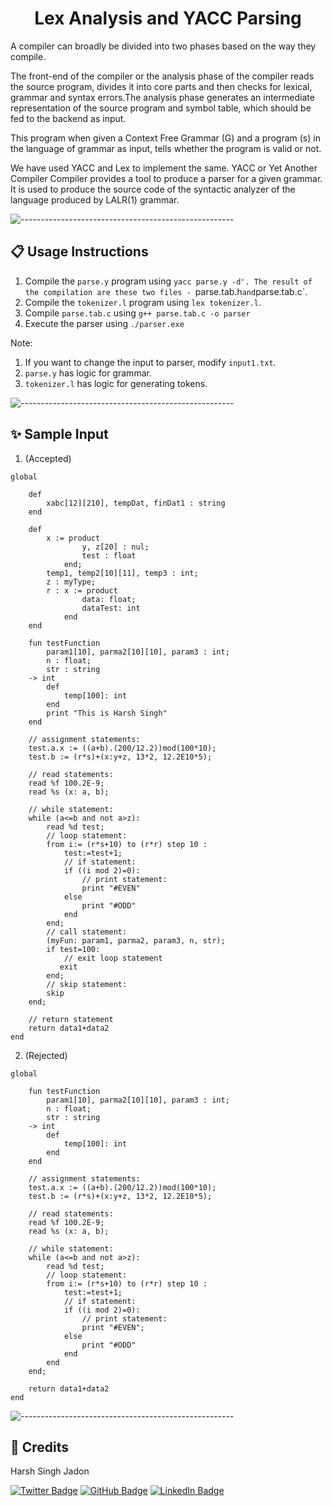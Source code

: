 <h1 align = "center"> Lex Analysis and YACC Parsing </h1>
A compiler can broadly be divided into two phases based on the way they compile. 

The front-end of the compiler or the analysis phase of the compiler reads the source program, divides it into core parts and then checks for lexical, grammar and syntax errors.The analysis phase generates an intermediate representation of the source program and symbol table, which should be fed to the backend as input.

This program when given a Context Free Grammar (G) and a program (s) in the language of grammar as input, tells whether the program is valid or not.

We have used YACC and Lex to implement the same. YACC or Yet Another Compiler Compiler provides a tool to produce a parser for a given grammar. It is used to produce the source code of the syntactic analyzer of the language produced by LALR(1) grammar.
 
![-----------------------------------------------------](https://raw.githubusercontent.com/andreasbm/readme/master/assets/lines/aqua.png)

<h2 id="usage"> 📋 Usage Instructions </h2>

1. Compile the `parse.y` program using `yacc parse.y -d'. The result of the compilation are these two files - `parse.tab.h` and `parse.tab.c`.
2. Compile the `tokenizer.l` program using `lex tokenizer.l`.
3. Compile `parse.tab.c` using `g++ parse.tab.c -o parser`
4. Execute the parser using `./parser.exe`

Note: 
1. If you want to change the input to parser, modify `input1.txt`.
2. `parse.y` has logic for grammar.
3. `tokenizer.l` has logic for generating tokens.

![-----------------------------------------------------](https://raw.githubusercontent.com/andreasbm/readme/master/assets/lines/aqua.png)

<h2 id="usage"> ✨ Sample Input </h2>

1. (Accepted)

```
global 

    def 
        xabc[12][210], tempDat, finDat1 : string
    end

    def
        x := product
                y, z[20] : nul;
                test : float
            end;
        temp1, temp2[10][11], temp3 : int;
        z : myType;
        r : x := product
                data: float;
                dataTest: int
            end
    end
    
    fun testFunction 
        param1[10], parma2[10][10], param3 : int;
        n : float;
        str : string 
    -> int
        def 
            temp[100]: int
        end
        print "This is Harsh Singh"
    end

    // assignment statements:
    test.a.x := ((a+b).(200/12.2))mod(100*10);
    test.b := (r*s)+(x:y+z, 13*2, 12.2E10*5);

    // read statements:
    read %f 100.2E-9;
    read %s (x: a, b);

    // while statement:
    while (a<=b and not a>z):
        read %d test;
        // loop statement:
        from i:= (r*s+10) to (r*r) step 10 :
            test:=test+1;
            // if statement:
            if ((i mod 2)=0): 
                // print statement:
                print "#EVEN"
            else
                print "#ODD"
            end   
        end;
        // call statement:
        (myFun: param1, parma2, param3, n, str);
        if test=100:
            // exit loop statement
           exit 
        end;
        // skip statement:
        skip
    end;

    // return statement
    return data1+data2
end
```
2. (Rejected)

```
global
    
    fun testFunction 
        param1[10], parma2[10][10], param3 : int;
        n : float;
        str : string 
    -> int
        def 
            temp[100]: int
        end
    end

    // assignment statements:
    test.a.x := ((a+b).(200/12.2))mod(100*10);
    test.b := (r*s)+(x:y+z, 13*2, 12.2E10*5);

    // read statements:
    read %f 100.2E-9;
    read %s (x: a, b);

    // while statement:
    while (a<=b and not a>z):
        read %d test;
        // loop statement:
        from i:= (r*s+10) to (r*r) step 10 :
            test:=test+1;
            // if statement:
            if ((i mod 2)=0): 
                // print statement:
                print "#EVEN";
            else
                print "#ODD"
            end   
        end
    end;

    return data1+data2
end
```

![-----------------------------------------------------](https://raw.githubusercontent.com/andreasbm/readme/master/assets/lines/aqua.png)

<!-- CREDITS -->
<h2 id="credits"> 🎇 Credits</h2>

Harsh Singh Jadon 

[![Twitter Badge](https://img.shields.io/badge/Twitter-1DA1F2?style=for-the-badge&logo=twitter&logoColor=white)](https://twitter.com/harshsjadon)
[![GitHub Badge](https://img.shields.io/badge/GitHub-100000?style=for-the-badge&logo=github&logoColor=white)](https://github.com/harshsingh-24)
[![LinkedIn Badge](https://img.shields.io/badge/LinkedIn-0077B5?style=for-the-badge&logo=linkedin&logoColor=white)](https://www.linkedin.com/in/harsh-singh-jadon-55ab4519a/)


